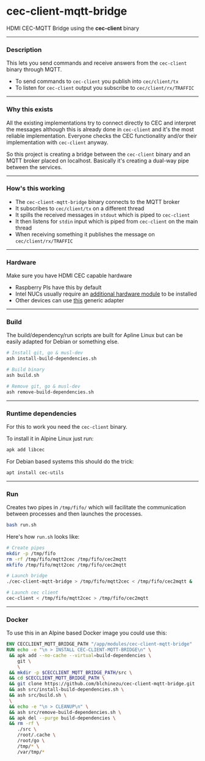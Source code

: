 # cec-client-mqtt-bridge
HDMI CEC-MQTT Bridge using the **cec-client** binary

--------------------------------------------------------------------------------

### Description

This lets you send commands and receive answers from the `cec-client` binary
through MQTT.

 - To send commands to `cec-client` you publish into `cec/client/tx`
 - To listen for `cec-client` output you subscribe to `cec/client/rx/TRAFFIC`

--------------------------------------------------------------------------------

### Why this exists

All the existing implementations try to connect directly to CEC and interpret
the messages although this is already done in `cec-client` and it's the most
reliable implementation. Everyone checks the CEC functionality and/or their
implementation with `cec-client` anyway.

So this project is creating a bridge between the `cec-client` binary and an MQTT
broker placed on localhost. Basically it's creating a dual-way pipe between the
services.

--------------------------------------------------------------------------------

### How's this working

 - The `cec-client-mqtt-bridge` binary connects to the MQTT broker
 - It subscribes to `cec/client/tx` on a different thread
 - It spills the received messages in `stdout` which is piped to `cec-client`
 - It then listens for `stdin` input which is piped from `cec-client` on the
   main thread
 - When receiving something it publishes the message on `cec/client/rx/TRAFFIC`

--------------------------------------------------------------------------------

### Hardware

Make sure you have HDMI CEC capable hardware

 - Raspberry PIs have this by default
 - Intel NUCs usually require an [additional hardware module](https://www.pulse-eight.com/p/154/intel-nuc-hdmi-cec-adapter) to be installed
 - Other devices can use [this](https://www.pulse-eight.com/p/104/usb-hdmi-cec-adapter) generic adapter

--------------------------------------------------------------------------------

### Build

The build/dependency/run scripts are built for Apline Linux but can be easily
adapted for Debian or something else.

```bash
# Install git, go & musl-dev
ash install-build-dependencies.sh

# Build binary
ash build.sh

# Remove git, go & musl-dev
ash remove-build-dependencies.sh
```

--------------------------------------------------------------------------------

### Runtime dependencies

For this to work you need the `cec-client` binary.

To install it in Alpine Linux just run:

```bash
apk add libcec
```

For Debian based systems this should do the trick:

```bash
apt install cec-utils
```

--------------------------------------------------------------------------------

### Run

Creates two pipes in `/tmp/fifo/` which will facilitate the communication
between processes and then launches the processes.

```bash
bash run.sh
```

Here's how `run.sh` looks like:

```bash
# Create pipes
mkdir -p /tmp/fifo
rm -rf /tmp/fifo/mqtt2cec /tmp/fifo/cec2mqtt
mkfifo /tmp/fifo/mqtt2cec /tmp/fifo/cec2mqtt

# Launch bridge
./cec-client-mqtt-bridge > /tmp/fifo/mqtt2cec < /tmp/fifo/cec2mqtt &

# Launch cec client
cec-client < /tmp/fifo/mqtt2cec > /tmp/fifo/cec2mqtt

```

--------------------------------------------------------------------------------

### Docker

To use this in an Alpine based Docker image you could use this:

```dockerfile
ENV CECCLIENT_MQTT_BRIDGE_PATH "/app/modules/cec-client-mqtt-bridge"
RUN echo -e "\n > INSTALL CEC-CLIENT-MQTT-BRIDGE\n" \
 && apk add --no-cache --virtual=build-dependencies \
    git \
    \
 && mkdir -p $CECCLIENT_MQTT_BRIDGE_PATH/src \
 && cd $CECCLIENT_MQTT_BRIDGE_PATH \
 && git clone https://github.com/blchinezu/cec-client-mqtt-bridge.git ./src \
 && ash src/install-build-dependencies.sh \
 && ash src/build.sh \
 \
 && echo -e "\n > CLEANUP\n" \
 && ash src/remove-build-dependencies.sh \
 && apk del --purge build-dependencies \
 && rm -rf \
    ./src \
    /root/.cache \
    /root/go \
    /tmp/* \
    /var/tmp/*
```
